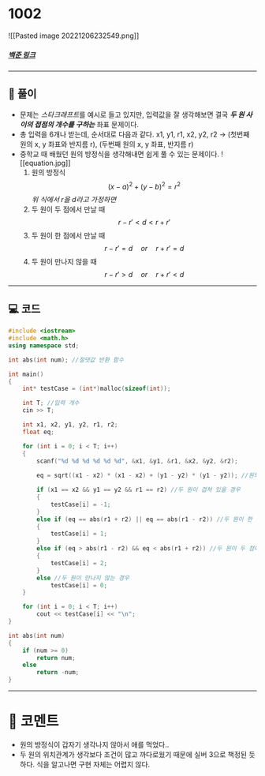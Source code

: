 # 1002
![[Pasted image 20221206232549.png]]
##### [백준 링크](https://www.acmicpc.net/problem/1002)
---
## 📝 풀이
- 문제는 *스타크래프트*를 예시로 들고 있지만, 입력값을 잘 생각해보면 결국 ***두 원 사이의 접점의 개수를 구하는*** 좌표 문제이다.
- 총 입력을 6개나 받는데, 순서대로 다음과 같다.
	x1, y1, r1, x2, y2, r2 -> (첫번째 원의 x, y 좌표와 반지름 r), (두번째 원의 x, y 좌표, 반지름 r)
- 중학교 때 배웠던 원의 방정식을 생각해내면 쉽게 풀 수 있는 문제이다.
	![[equation.jpg]]
	1. 원의 방정식 $$(x - a)^2 + (y - b)^2 = r^2$$
		*위 식에서 r을 d라고 가정하면*
	2. 두 원이 두 점에서 만날 때 $$r - r' < d <r + r'$$
	3. 두 원이 한 점에서 만날 때 $$r - r' = d\quad or\quad r + r' = d$$
	4. 두 원이 만나지 않을 때 $$r - r' > d \quad or \quad r + r' < d$$
	
---
## 💻 코드
```C++
#include <iostream>
#include <math.h>
using namespace std;

int abs(int num); //절댓값 반환 함수

int main()
{
	int* testCase = (int*)malloc(sizeof(int));

	int T; //입력 개수
	cin >> T;

	int x1, x2, y1, y2, r1, r2;
	float eq;

	for (int i = 0; i < T; i++)
	{
		scanf("%d %d %d %d %d %d", &x1, &y1, &r1, &x2, &y2, &r2);
		
		eq = sqrt((x1 - x2) * (x1 - x2) + (y1 - y2) * (y1 - y2)); //원의 방정식

		if (x1 == x2 && y1 == y2 && r1 == r2) //두 원이 겹쳐 있을 경우
		{
			testCase[i] = -1;
		}
		else if (eq == abs(r1 + r2) || eq == abs(r1 - r2)) //두 원이 한 점에서 만날 경우
		{
			testCase[i] = 1;
		}
		else if (eq > abs(r1 - r2) && eq < abs(r1 + r2)) //두 원이 두 점에서 만날 경우
		{
			testCase[i] = 2;
		}
		else //두 원이 만나지 않는 경우
			testCase[i] = 0;
	}

	for (int i = 0; i < T; i++)
		cout << testCase[i] << "\n";
}

int abs(int num)
{
	if (num >= 0)
		return num;
	else
		return -num;
}
```
---
# 💬 코멘트
- 원의 방정식이 갑자기 생각나지 않아서 애를 먹었다..
- 두 원의 위치관계가 생각보다 조건이 많고 까다로웠기 때문에 실버 3으로 책정된 듯 하다. 식을 알고나면 구현 자체는 어렵지 않다.